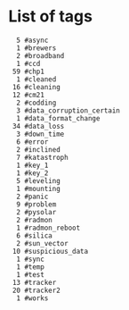 
List of tags
============
      5 #async
      1 #brewers
      2 #broadband
      1 #ccd
     59 #chp1
      1 #cleaned
     16 #cleaning
     12 #cm21
      2 #codding
      3 #data_corruption_certain
      1 #data_format_change
     34 #data_loss
      3 #down_time
      6 #error
      2 #inclined
      7 #katastroph
      1 #key_1
      1 #key_2
      5 #leveling
      1 #mounting
      2 #panic
      9 #problem
      2 #pysolar
      2 #radmon
      1 #radmon_reboot
      6 #silica
      2 #sun_vector
     10 #suspicious_data
      1 #sync
      1 #temp
      1 #test
     13 #tracker
     20 #tracker2
      1 #works

